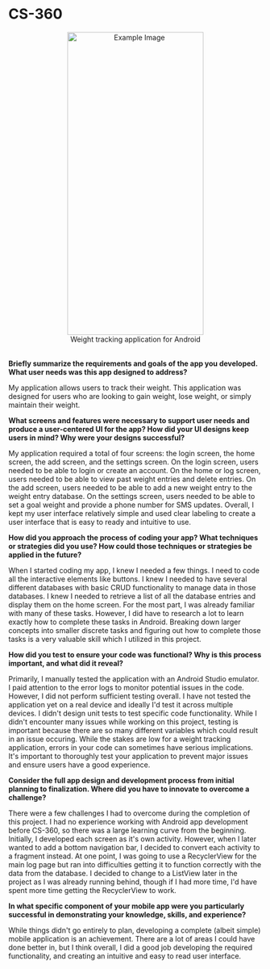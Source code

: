 # CS-360
<div align="center"><img src="[https://i.imgur.com/2X53uwL.gif](https://i.imgur.com/8ExaRVE.gif)" alt="Example Image" width="270" height="600"></br>
Weight tracking application for Android</div>  

</br>  

**Briefly summarize the requirements and goals of the app you developed. What user needs was this app designed to address?**  
  
My application allows users to track their weight. This application was designed for users who are looking to gain weight, lose weight, or simply maintain their weight.  

  
**What screens and features were necessary to support user needs and produce a user-centered UI for the app? How did your UI designs keep users in mind? Why were your designs successful?**  
  
My application required a total of four screens: the login screen, the home screen, the add screen, and the settings screen. On the login screen, users needed to be able to login or create an account. On the home or log screen, users needed to be able to view past weight entries and delete entries. On the add screen, users needed to be able to add a new weight entry to the weight entry database. On the settings screen, users needed to be able to set a goal weight and provide a phone number for SMS updates. Overall, I kept my user interface relatively simple and used clear labeling to create a user interface that is easy to ready and intuitive to use.  

**How did you approach the process of coding your app? What techniques or strategies did you use? How could those techniques or strategies be applied in the future?**  
  
When I started coding my app, I knew I needed a few things. I need to code all the interactive elements like buttons. I knew I needed to have several different databases with basic CRUD functionality to manage data in those databases. I knew I needed to retrieve a list of all the database entries and display them on the home screen. For the most part, I was already familiar with many of these tasks. However, I did have to research a lot to learn exactly how to complete these tasks in Android. Breaking down larger concepts into smaller discrete tasks and figuring out how to complete those tasks is a very valuable skill which I utilized in this project. 

**How did you test to ensure your code was functional? Why is this process important, and what did it reveal?** 
  
Primarily, I manually tested the application with an Android Studio emulator. I paid attention to the error logs to monitor potential issues in the code. However, I did not perform sufficient testing overall. I have not tested the application yet on a real device and ideally I'd test it across multiple devices. I didn't design unit tests to test specific code functionality. While I didn't encounter many issues while working on this project, testing is important because there are so many different variables which could result in an issue occuring. While the stakes are low for a weight tracking application, errors in your code can sometimes have serious implications. It's important to thoroughly test your application to prevent major issues and ensure users have a good experience. 

**Consider the full app design and development process from initial planning to finalization. Where did you have to innovate to overcome a challenge?**  

  There were a few challenges I had to overcome during the completion of this project. I had no experience working with Android app development before CS-360, so there was a large learning curve from the beginning. Initially, I developed each screen as it's own activity. However, when I later wanted to add a bottom navigation bar, I decided to convert each activity to a fragment instead. At one point, I was going to use a RecyclerView for the main log page but ran into difficulties getting it to function correctly with the data from the database. I decided to change to a ListView later in the project as I was already running behind, though if I had more time, I'd have spent more time getting the RecyclerView to work.
  
**In what specific component of your mobile app were you particularly successful in demonstrating your knowledge, skills, and experience?**  

  While things didn't go entirely to plan, developing a complete (albeit simple) mobile application is an achievement. There are a lot of areas I could have done better in, but I think overall, I did a good job developing the required functionality, and creating an intuitive and easy to read user interface.
